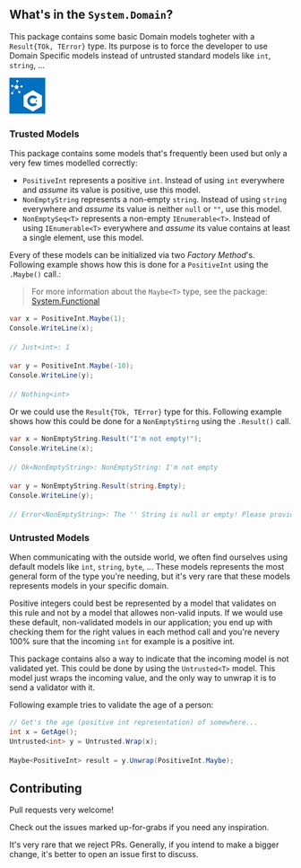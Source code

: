 ## What's in the `System.Domain`?

This package contains some basic Domain models togheter with a `Result{TOk, TError}` type.
Its purpose is to force the developer to use Domain Specific models instead of untrusted standard models like `int`, `string`, ...

![logo](docs/images/icon.png)

### Trusted Models

This package contains some models that's frequently been used but only a very few times modelled correctly:

* `PositiveInt` represents a positive `int`. Instead of using `int` everywhere and _assume_ its value is positive, use this model.
* `NonEmptyString` represents a non-empty `string`. Instead of using `string` everywhere and _assume_ its value is neither `null` or `""`, use this model.
* `NonEmptySeq<T>` represents a non-empty `IEnumerable<T>`. Instead of using `IEnumerable<T>` everywhere and _assume_ its value contains at least a single element, use this model.

Every of these models can be initialized via two _Factory Method_'s. Following example shows how this is done for a `PositiveInt` using the `.Maybe()` call.:

> For more information about the `Maybe<T>` type, see the package: [System.Functional](https://github.com/stijnmoreels/System.Functional/)

```csharp
var x = PositiveInt.Maybe(1);
Console.WriteLine(x);

// Just<int>: 1

var y = PositiveInt.Maybe(-10);
Console.WriteLine(y);

// Nothing<int>
```

Or we could use the `Result{TOk, TError}` type for this.
Following example shows how this could be done for a `NonEmptyStirng` using the `.Result()` call.

```csharp
var x = NonEmptyString.Result("I'm not empty!");
Console.WriteLine(x);

// Ok<NonEmptyString>: NonEmptyString: I'm not empty

var y = NonEmptyString.Result(string.Empty);
Console.WriteLine(y);

// Error<NonEmptyString>: The '' String is null or empty! Please provide a non-empty string.
```

### Untrusted Models

When communicating with the outside world, we often find ourselves using default models like `int`, `string`, `byte`, ... These models represents the most general form of the type you're needing, but it's very rare that these models represents models in your specific domain.

Positive integers could best be represented by a model that validates on this rule and not by a model that allowes non-valid inputs.
If we would use these default, non-validated models in our application; you end up with checking them for the right values in each method call and you're nevery 100% sure that the incoming `int` for example is a positive int.

This package contains also a way to indicate that the incoming model is not validated yet. This could be done by using the `Untrusted<T>` model. This model just wraps the incoming value, and the only way to unwrap it is to send a validator with it.

Following example tries to validate the age of a person:

```csharp
// Get's the age (positive int representation) of somewhere...
int x = GetAge();
Untrusted<int> y = Untrusted.Wrap(x);

Maybe<PositiveInt> result = y.Unwrap(PositiveInt.Maybe);
```

## Contributing

Pull requests very welcome!

Check out the issues marked up-for-grabs if you need any inspiration.

It's very rare that we reject PRs. Generally, if you intend to make a bigger change, it's better to open an issue first to discuss.
